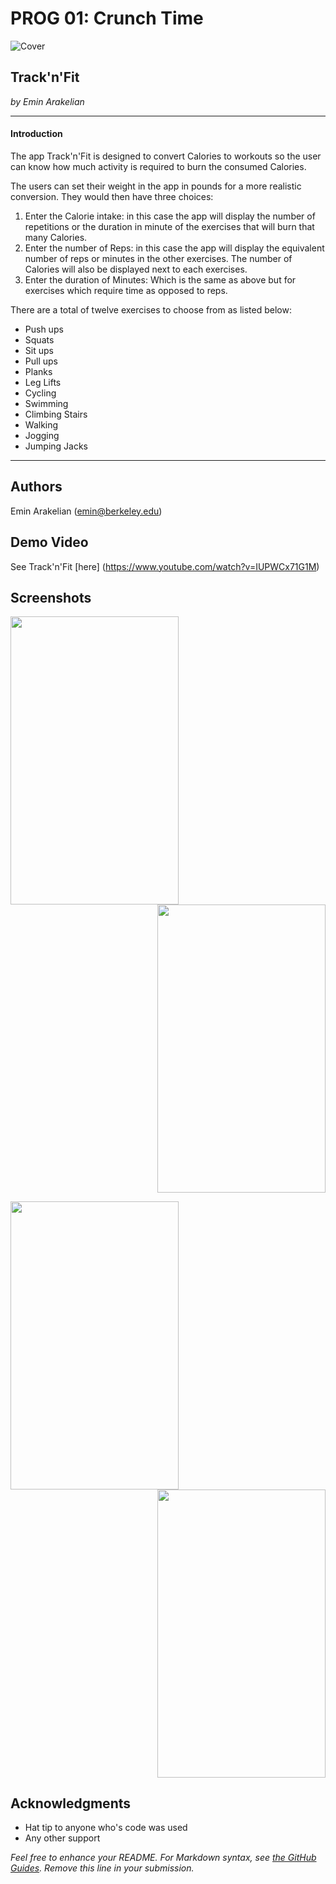 # PROG 01: Crunch Time




![Cover](http://s22.postimg.org/4tretykrl/Cover.png)

## Track'n'Fit

*by Emin Arakelian*

----------





#### Introduction

The app Track'n'Fit is designed to convert Calories to workouts so the user can know how  much activity is required to burn the consumed Calories. 

The users can set their weight in the app in pounds for a more realistic conversion. They would then have three choices:

 1. Enter the Calorie intake: in this case the app will display the number of repetitions or the duration in minute of the exercises that will burn that many Calories.
 2. Enter the number of Reps: in this case the app will display the equivalent number of reps or minutes in the other exercises. The number of Calories will also be displayed next to each exercises.
 3. Enter the duration of Minutes: Which is the same as above but for exercises which require time as opposed to reps.

There are a total of twelve exercises to choose from as listed below:

 - Push ups
 - Squats
 - Sit ups
 - Pull ups
 - Planks
 - Leg Lifts
 - Cycling
 - Swimming
 - Climbing Stairs
 - Walking
 - Jogging
 - Jumping Jacks


----------


## Authors

Emin Arakelian ([emin@berkeley.edu](mailto:emin@berkeley.edu))

## Demo Video

See Track'n'Fit [here] (https://www.youtube.com/watch?v=IUPWCx71G1M)

## Screenshots



<div><p><center>
<img src="http://s28.postimg.org/ckp2mguxp/image.png" width="268.8" height="460.8" align="left"/>
<img src="http://s28.postimg.org/fdia6hva5/image.png" width="268.8" height="460.8" align="right"/></center></p><BR CLEAR="both"></div>
<p></p>

<div><p><center>
<img src="http://s28.postimg.org/xf1f4apb1/image.png" width="268.8" height="460.8" align="left"/>
<img src="http://s28.postimg.org/m6in2rm3h/image.png" width="268.8" height="460.8" align="right"/>
</center></p><BR CLEAR="both"></div>
<p></p>

## Acknowledgments

* Hat tip to anyone who's code was used
* Any other support

*Feel free to enhance your README. For Markdown syntax, see [the GitHub Guides](https://guides.github.com/features/mastering-markdown/). Remove this line in your submission.*
